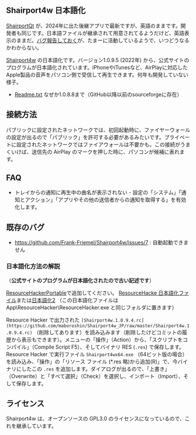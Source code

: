 ## Shairport4w 日本語化

[ShairportQt](https://github.com/Frank-Friemel/ShairportQt) が、2024年に出た後継アプリで最新ですが、英語のままです。開発者も同じです。日本語ファイルが継承されて用意されてるようだけど、英語表示のままだ。[バグ報告しておく](https://github.com/Frank-Friemel/ShairportQt/issues/32)が、たまーに活動しているようで、いつどうなるかわからない。

[Shairport4w](https://github.com/Frank-Friemel/Shairport4w) の日本語化です。バージョン1.0.9.5 (2022年) から、公式サイトのプログラムが日本語化されています。iPhoneやiTunesなど、AirPlayに対応したApple製品の音声をパソコン側で受信して再生できます。何年も開発していない様子。

* [Readme.txt](https://sourceforge.net/projects/shairport4w/files/) なぜか1.0.8.8まで（GitHub以降以前のsourceforgeに存在）

## 接続方法
パブリックに設定されたネットワークでは、初回起動時に、ファイヤーウォールの設定が出るので「パブリック」を許可する必要があるみたいです。プライベートに設定されたネットワークではファイアウォールは不要かも。この接続がうまくいけば、送信先の AirPlay のマークを押した時に、パソコンが候補に表れます。

## FAQ

* トレイからの通知に再生中の曲名が表示されない - 設定の「システム」「通知とアクション」「アプリやその他の送信者からの通知を取得する」を有効化します。

## 既存のバグ

* https://github.com/Frank-Friemel/Shairport4w/issues/7 : 自動起動できません

### 日本語化方法の解説
（**公式サイトのプログラムが日本語化されたので古い記述です**）

[ResourceHackerPortable](https://portableapps.com/apps/utilities/resource-hacker-portable)で追加してください。 [ResourceHacke 日本語化ファイル](https://github.com/Rukoto/Toy-Box)または[日本語化2](https://wwwcfe.hatenablog.com/entry/20100917/resourcehacker) （この日本語化ファイルは App\ResourceHacker\ResourceHacker.exe と同じフォルダに置きます）

Resource Hacker で出力された ```[Shairport4w.1.0.9.4.rc](https://github.com/maboroshin/Shairport4w_JP/raw/master/Shairport4w.1.0.9.4.rc)``` （削除してあります）を読み込みます（削除したけどコミットの履歴から表示もできます）。メニューの「操作」（Action）から、「スクリプトをコンパイル」（Compile Script F5）、そしてバイナリ RES (```.res```) で保存します。Resource Hacker で実行ファイル ```Shairport4wx64.exe``` （64ビット版の場合）を読み込み、「操作」の「リソース ファイル (*.res 略)から追加(R)」で、今バイナリにしたこの ```.res``` を追加します。ダイアログが出るので、「上書き」（Overwrite）と「すべて選択」（Check）を選択し、インポート（Import）、そして保存します。

## ライセンス
Shairport4w は、オープンソースの GPL3.0 のライセンスになっているので、これを継承しています。
